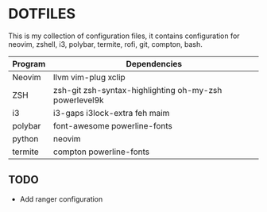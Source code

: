 # DOTFILES

This is my collection of configuration files, it contains configuration for
neovim, zshell, i3, polybar, termite, rofi, git, compton, bash.


| Program        |          Dependencies           |
|----------------|---------------------------------|
| Neovim         | llvm vim-plug xclip             |
| ZSH            | zsh-git zsh-syntax-highlighting oh-my-zsh powerlevel9k |
| i3             | i3-gaps i3lock-extra feh maim   |
| polybar        | font-awesome powerline-fonts    |
| python         | neovim                          |
| termite        | compton powerline-fonts         |

## TODO

* Add ranger configuration
